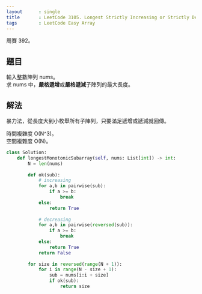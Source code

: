 ```yaml
---
layout      : single
title       : LeetCode 3105. Longest Strictly Increasing or Strictly Decreasing Subarray
tags        : LeetCode Easy Array
---
```

周賽 392。

## 題目

輸入整數陣列 nums。  
求 nums 中，**嚴格遞增**或**嚴格遞減**子陣列的最大長度。  

## 解法

暴力法，從長度大到小枚舉所有子陣列，只要滿足遞增或遞減就回傳。  

時間複雜度 O(N^3)。  
空間複雜度 O(N)。  

```python
class Solution:
    def longestMonotonicSubarray(self, nums: List[int]) -> int:
        N = len(nums)
        
        def ok(sub):
            # increasing
            for a,b in pairwise(sub):
                if a >= b:
                    break
            else:
                return True
            
            # decreasing
            for a,b in pairwise(reversed(sub)):
                if a >= b:
                    break
            else:
                return True
            return False
        
        for size in reversed(range(N + 1)):
            for i in range(N - size + 1):
                sub = nums[i:i + size]
                if ok(sub):
                    return size

```
